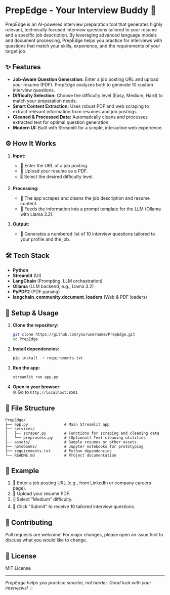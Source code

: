 # PrepEdge - Your Interview Buddy 🤖

PrepEdge is an AI-powered interview preparation tool that generates highly relevant, technically focused interview questions tailored to your resume and a specific job description. By leveraging advanced language models and document processing, PrepEdge helps you practice for interviews with questions that match your skills, experience, and the requirements of your target job.

## ✨ Features

- **Job-Aware Question Generation:** Enter a job posting URL and upload your resume (PDF). PrepEdge analyzes both to generate 10 custom interview questions.
- **Difficulty Selection:** Choose the difficulty level (Easy, Medium, Hard) to match your preparation needs.
- **Smart Content Extraction:** Uses robust PDF and web scraping to extract relevant information from resumes and job postings.
- **Cleaned & Processed Data:** Automatically cleans and processes extracted text for optimal question generation.
- **Modern UI:** Built with Streamlit for a simple, interactive web experience.

## ⚙️ How It Works

1. **Input:**  
   - 🔗 Enter the URL of a job posting.
   - 📄 Upload your resume as a PDF.
   - 🎚️ Select the desired difficulty level.

2. **Processing:**  
   - 🧹 The app scrapes and cleans the job description and resume content.
   - 🤖 Feeds the information into a prompt template for the LLM (Ollama with Llama 3.2).

3. **Output:**  
   - 📝 Generates a numbered list of 10 interview questions tailored to your profile and the job.

## 🛠️ Tech Stack

- **Python**
- **Streamlit** (UI)
- **LangChain** (Prompting, LLM orchestration)
- **Ollama** (LLM backend, e.g., Llama 3.2)
- **PyPDF2** (PDF parsing)
- **langchain_community.document_loaders** (Web & PDF loaders)

## 🚀 Setup & Usage

1. **Clone the repository:**
   ```bash
   git clone https://github.com/yourusername/PrepEdge.git
   cd PrepEdge
   ```

2. **Install dependencies:**
   ```bash
   pip install -r requirements.txt
   ```

3. **Run the app:**
   ```bash
   streamlit run app.py
   ```

4. **Open in your browser:**  
   🌐 Go to `http://localhost:8501`

## 📁 File Structure

```
PrepEdge/
├── app.py                # Main Streamlit app
├── services/
│   ├── scraper.py        # Functions for scraping and cleaning data
│   └── preprocess.py     # (Optional) Text cleaning utilities
├── assets/               # Sample resumes or other assets
├── notebooks/            # Jupyter notebooks for prototyping
├── requirements.txt      # Python dependencies
└── README.md             # Project documentation
```

## 📝 Example

1. 🔗 Enter a job posting URL (e.g., from LinkedIn or company careers page).
2. 📄 Upload your resume PDF.
3. 🎚️ Select "Medium" difficulty.
4. 🚦 Click "Submit" to receive 10 tailored interview questions.

## 🤝 Contributing

Pull requests are welcome! For major changes, please open an issue first to discuss what you would like to change.

## 📄 License

MIT License

---

*PrepEdge helps you practice smarter, not harder. Good luck with your interviews! 💡*